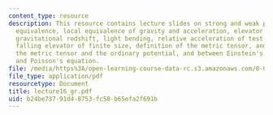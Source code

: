 ```yaml
---
content_type: resource
description: This resource contains lecture slides on strong and weak principles of
  equivalence, local equivalence of gravity and acceleration, elevator thought experiments,
  gravitational redshift, light bending, relative acceleration of test particles in
  falling elevator of finite size, definition of the metric tensor, and analogy between
  the metric tensor and the ordinary potential, and between Einstein's field equations
  and Poisson's equation.
file: /media/https%3A/open-learning-course-data-rc.s3.amazonaws.com/8-033-relativity-fall-2006/b24be73791d48753fc58b65efa2f691b_lecture16_gr.pdf
file_type: application/pdf
resourcetype: Document
title: lecture16_gr.pdf
uid: b24be737-91d4-8753-fc58-b65efa2f691b
---
```

